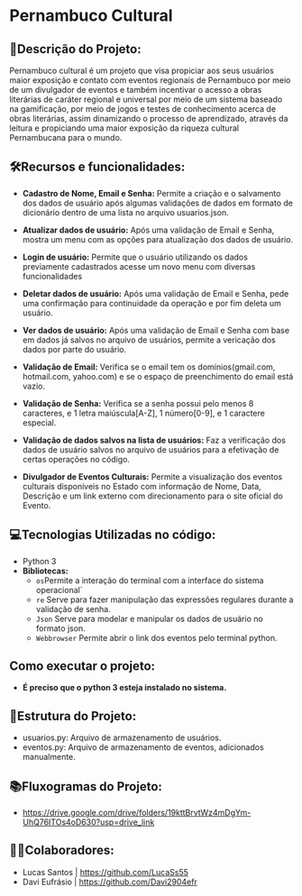 # Pernambuco Cultural    

## 📌Descrição do Projeto:
Pernambuco cultural é um projeto que visa propiciar aos seus usuários maior exposição e contato com eventos regionais de Pernambuco por meio de um divulgador de eventos e também incentivar o acesso a obras literárias de caráter regional e universal por meio de um sistema baseado na gamificação, por meio de jogos e testes de conhecimento acerca de obras literárias, assim dinamizando o processo de aprendizado, através da leitura e propiciando uma maior exposição da riqueza cultural Pernambucana para o mundo.

## 🛠️Recursos e funcionalidades:

- **Cadastro de Nome, Email e Senha:** Permite a criação e o salvamento dos dados de usuário após algumas validações de dados em formato de dicionário dentro de uma lista no arquivo usuarios.json.
- **Atualizar dados de usuário:** Após uma validação de Email e Senha, mostra um menu com as opções para atualização dos dados de usuário.
- **Login de usuário:** Permite que o usuário utilizando os dados previamente cadastrados acesse um novo menu com diversas funcionalidades
- **Deletar dados de usuário:** Após uma validação de Email e Senha, pede uma confirmação para continuidade da operação e por fim deleta um usuário.
- **Ver dados de usuário:** Após uma validação de Email e Senha com base em dados já salvos no arquivo de usuários, permite a vericação dos dados por parte do usuário.

- **Validação de Email:** Verifica se o email tem os domínios(gmail.com, hotmail.com, yahoo.com) e se o espaço de preenchimento do email está vazio.
- **Validação de Senha:** Verifica se a senha possui pelo menos 8 caracteres, e 1 letra maiúscula[A-Z], 1 número[0-9], e 1 caractere especial.
- **Validação de dados salvos na lista de usuários:** Faz a verificação dos dados de usuário salvos no arquivo de usuários para a efetivação de certas operações no código.
- **Divulgador de Eventos Culturais:** Permite a visualização dos eventos culturais disponíveis no Estado com informação de Nome, Data, Descrição e um link externo com direcionamento para o site oficial do Evento.
  
## 💻Tecnologias Utilizadas no código:
- Python 3
- **Bibliotecas:**
  - `os`Permite a interação do terminal com a interface do sistema operacional`
  - `re` Serve para fazer manipulação das expressões regulares durante a validação de senha.
  - `Json` Serve para modelar e manipular os dados de usuário no formato json.
  - `Webbrowser` Permite abrir o link dos eventos pelo terminal python.
## Como executar o projeto:
- **É preciso que o python 3 esteja instalado no sistema.**
## 📁Estrutura do Projeto:
- usuarios.py: Arquivo de armazenamento de usuários.
- eventos.py: Arquivo de armazenamento de eventos, adicionados manualmente.
## 📚Fluxogramas do Projeto:
- https://drive.google.com/drive/folders/19kttBrvtWz4mDgYm-UhQ76ITOs4oD630?usp=drive_link
## 🙋‍♂️Colaboradores:
- Lucas Santos | https://github.com/LucaSs55
- Davi Eufrásio | https://github.com/Davi2904efr
